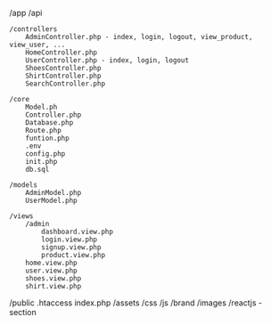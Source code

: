 /app
    /api

    /controllers
        AdminController.php - index, login, logout, view_product, view_user, ...
        HomeController.php
        UserController.php - index, login, logout
        ShoesController.php
        ShirtController.php
        SearchController.php
        
    /core
        Model.ph
        Controller.php
        Database.php
        Route.php
        funtion.php
        .env
        config.php
        init.php
        db.sql

    /models
        AdminModel.php
        UserModel.php

    /views
        /admin
            dashboard.view.php
            login.view.php
            signup.view.php
            product.view.php
        home.view.php
        user.view.php
        shoes.view.php
        shirt.view.php
        
/public
    .htaccess
    index.php
    /assets
        /css
        /js
        /brand
        /images
/reactjs - section

